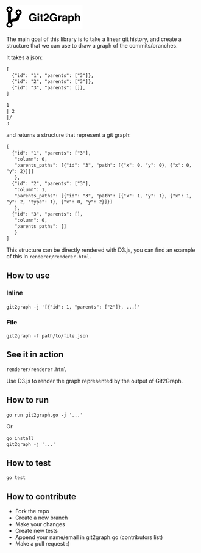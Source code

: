 ![Logo](logo.png)

The main goal of this library is to take a linear git history, and create a structure that we can use to draw a graph of the commits/branches.

It takes a json:

```
[
  {"id": "1", "parents": ["3"]},
  {"id": "2", "parents": ["3"]},
  {"id": "3", "parents": []},
]
```

```
1
| 2
|/
3
```

and returns a structure that represent a git graph:

```
[
  {"id": "1", "parents": ["3"],
   "column": 0,
   "parents_paths": [{"id": "3", "path": [{"x": 0, "y": 0}, {"x": 0, "y": 2}]}]
   },
  {"id": "2", "parents": ["3"],
   "column": 1,
   "parents_paths": [{"id": "3", "path": [{"x": 1, "y": 1}, {"x": 1, "y": 2, "type": 1}, {"x": 0, "y": 2}]}]
   },
  {"id": "3", "parents": [],
   "column": 0,
   "parents_paths": []
   }
]
```

This structure can be directly rendered with D3.js, you can find an example of this in `renderer/renderer.html`.

## How to use

### Inline

`git2graph -j '[{"id": 1, "parents": ["2"]}, ...]'`

### File

`git2graph -f path/to/file.json`

## See it in action

```
renderer/renderer.html
```

Use D3.js to render the graph represented by the output of Git2Graph.

## How to run

```
go run git2graph.go -j '...'
```

Or

```
go install
git2graph -j '...'
```

## How to test
```
go test
```

## How to contribute

- Fork the repo
- Create a new branch
- Make your changes
- Create new tests
- Append your name/email in git2graph.go (contributors list)
- Make a pull request :)